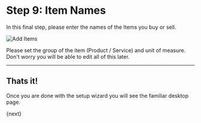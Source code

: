 <!-- add-breadcrumbs -->
# Step 9: Item Names

In this final step, please enter the names of the Items you buy or sell.

<img alt="Add Items" class="screenshot"
src="{{docs_base_url}}/assets/img/setup-wizard/step-10.png">

Please set the group of the item (Product / Service) and unit of measure. Don't worry you will be able to edit all of this later.

---

## Thats it!

Once you are done with the setup wizard you will see the familiar desktop page.

{next}
